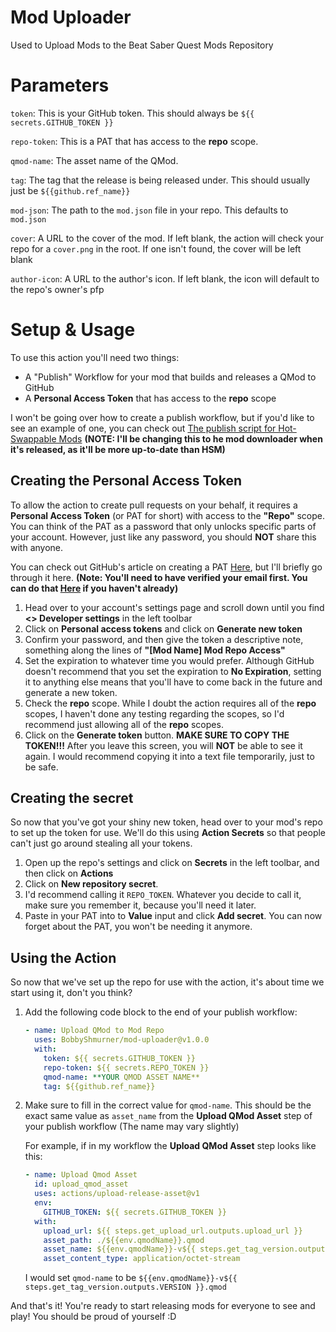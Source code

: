 # Mod Uploader
Used to Upload Mods to the Beat Saber Quest Mods Repository

# Parameters

`token`:
This is your GitHub token. This should always be `${{ secrets.GITHUB_TOKEN }}`

`repo-token`: This is a PAT that has access to the **repo** scope.

`qmod-name`: The asset name of the QMod. 

`tag`: The tag that the release is being released under. This should usually just be `${{github.ref_name}}`

`mod-json`: The path to the `mod.json` file in your repo. This defaults to `mod.json`

`cover`: A URL to the cover of the mod. If left blank, the action will check your repo for a `cover.png` in the root. If one isn't found, the cover will be left blank

`author-icon`: A URL to the author's icon. If left blank, the icon will default to the repo's owner's pfp

# Setup & Usage

To use this action you'll need two things:
 - A "Publish" Workflow for your mod that builds and releases a QMod to GitHub
 - A **Personal Access Token** that has access to the **repo** scope

I won't be going over how to create a publish workflow, but if you'd like to see an example of one, you can check out [The publish script for Hot-Swappable Mods](https://github.com/BobbyShmurner/HotSwappableMods/blob/master/.github/workflows/publish.yml) **(NOTE: I'll be changing this to he mod downloader when it's released, as it'll be more up-to-date than HSM)**

## Creating the Personal Access Token

To allow the action to create pull requests on your behalf, it requires a **Personal Access Token** (or PAT for short) with access to the **"Repo"** scope. You can think of the PAT as a password that only unlocks specific parts of your account. However, just like any password, you should **NOT** share this with anyone.

You can check out GitHub's article on creating a PAT [Here](https://docs.github.com/en/authentication/keeping-your-account-and-data-secure/creating-a-personal-access-token#creating-a-token), but I'll briefly go through it here. **(Note: You'll need to have verified your email first. You can do that [Here](https://docs.github.com/en/github/getting-started-with-github/verifying-your-email-address) if you haven't already)**

1. Head over to your account's settings page and scroll down until you find **\<> Developer settings** in the left toolbar
2. Click on **Personal access tokens** and click on **Generate new token**
3. Confirm your password, and then give the token a descriptive note, something along the lines of **"[Mod Name] Mod Repo Access"**
4. Set the expiration to whatever time you would prefer. Although GitHub doesn't recommend that you set the expiration to **No Expiration**, setting it to anything else means that you'll have to come back in the future and generate a new token.
5. Check the **repo** scope. While I doubt the action requires all of the **repo** scopes, I haven't done any testing regarding the scopes, so I'd recommend just allowing all of the **repo** scopes.
6. Click on the **Generate token** button. **MAKE SURE TO COPY THE TOKEN!!!** After you leave this screen, you will **NOT** be able to see it again. I would recommend copying it into a text file temporarily, just to be safe.

## Creating the secret

So now that you've got your shiny new token, head over to your mod's repo to set up the token for use. We'll do this using **Action Secrets** so that people can't just go around stealing all your tokens.

1. Open up the repo's settings and click on **Secrets** in the left toolbar, and then click on **Actions**
2. Click on **New repository secret**.
3. I'd recommend calling it `REPO_TOKEN`. Whatever you decide to call it, make sure you remember it, because you'll need it later.
4. Paste in your PAT into to **Value** input and click **Add secret**. You can now forget about the PAT, you won't be needing it anymore.

## Using the Action

So now that we've set up the repo for use with the action, it's about time we start using it, don't you think?

1. Add the following code block to the end of your publish workflow:
    ```yml
    - name: Upload QMod to Mod Repo
      uses: BobbyShmurner/mod-uploader@v1.0.0
      with:
        token: ${{ secrets.GITHUB_TOKEN }}
        repo-token: ${{ secrets.REPO_TOKEN }}
        qmod-name: **YOUR QMOD ASSET NAME**
        tag: ${{github.ref_name}}
    ```
2. Make sure to fill in the correct value for `qmod-name`. This should be the exact same value as `asset_name` from the **Upload QMod Asset** step of your publish workflow (The name may vary slightly)

    For example, if in my workflow the **Upload QMod Asset** step looks like this:
    ```yml
    - name: Upload Qmod Asset
      id: upload_qmod_asset
      uses: actions/upload-release-asset@v1
      env:
        GITHUB_TOKEN: ${{ secrets.GITHUB_TOKEN }}
      with:
        upload_url: ${{ steps.get_upload_url.outputs.upload_url }}
        asset_path: ./${{env.qmodName}}.qmod
        asset_name: ${{env.qmodName}}-v${{ steps.get_tag_version.outputs.VERSION }}.qmod
        asset_content_type: application/octet-stream
    ```

    I would set `qmod-name` to be `${{env.qmodName}}-v${{ steps.get_tag_version.outputs.VERSION }}.qmod`

And that's it! You're ready to start releasing mods for everyone to see and play! You should be proud of yourself :D
